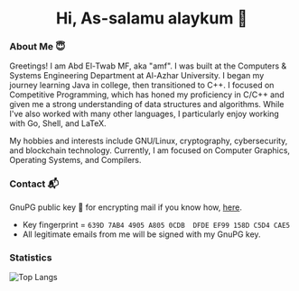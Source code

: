 <h1 align="center">Hi, As-salamu alaykum 👋 </h1>

### About Me 😇

Greetings! I am Abd El-Twab MF, aka "amf". I was built at the Computers & Systems Engineering Department at Al-Azhar University. I began my journey learning Java in college, then transitioned to C++. I focused on Competitive Programming, which has honed my proficiency in C/C++ and given me a strong understanding of data structures and algorithms. While I've also worked with many other languages, I particularly enjoy working with Go, Shell, and LaTeX.

My hobbies and interests include GNU/Linux, cryptography, cybersecurity, and blockchain technology. Currently, I am focused on Computer Graphics, Operating Systems, and Compilers.

### Contact 📬

GnuPG public key 🔑 for encrypting mail if you know how, [here](https://gist.github.com/AbdeltwabMF/416e85ffb61ca02c979aaa3e77cd2944#file-amf-gpg-pub).

- Key fingerprint = ```639D 7AB4 4905 A805 0CDB  DFDE EF99 158D C5D4 CAE5```
- All legitimate emails from me will be signed with my GnuPG key.

### Statistics

![Top Langs](https://github-readme-stats.vercel.app/api/top-langs/?username=abdeltwabmf&hide=html,css&exclude_repo=surf,st,dmenu,dwm,dwmblocks,tabbed,slock,emacs.d&show_icons=true&layout=compact&theme=gruvbox&langs_count=23&card_width=)

